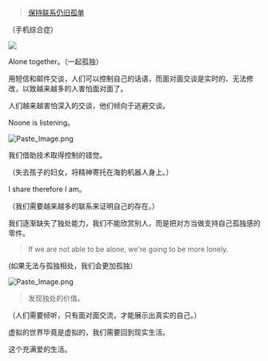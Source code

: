 >[保持联系仍旧孤单](http://open.163.com/movie/2013/3/U/S/M8SKFTD1Q_M8SKG2IUS.html)

（手机综合症）


![](http://upload-images.jianshu.io/upload_images/197369-fff8871b84a46767.png?imageMogr2/auto-orient/strip%7CimageView2/2/w/1240)

Alone together。（一起孤独）

用短信和邮件交谈，人们可以控制自己的话语，而面对面交谈是实时的、无法修改，以致越来越多的人害怕面对面了。

人们越来越害怕深入的交谈，他们倾向于逃避交谈。

Noone is listening。


![Paste_Image.png](http://upload-images.jianshu.io/upload_images/197369-97ac064cc550d20c.png?imageMogr2/auto-orient/strip%7CimageView2/2/w/1240)

我们借助技术取得控制的错觉。

（失去孩子的妇女，将精神寄托在海豹机器人身上。）

I share therefore I am。

（我们需要越来越多的联系来证明自己的存在。）

我们逐渐缺失了独处能力，我们不能欣赏别人，而是把对方当做支持自己孤独感的零件。

>If we are not able to be alone, we're going to be more lonely.

(如果无法与孤独相处，我们会更加孤独）


![Paste_Image.png](http://upload-images.jianshu.io/upload_images/197369-2f0f0797573e080a.png?imageMogr2/auto-orient/strip%7CimageView2/2/w/1240)

> 发现独处的价值。

（人们需要倾听，只有面对面交流，才能展示出真实的自己。）

虚拟的世界毕竟是虚拟的，我们需要回到现实生活。

这个充满爱的生活。
